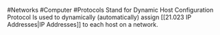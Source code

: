 #Networks #Computer #Protocols 
Stand for Dynamic Host Configuration Protocol
Is used to dynamically (automatically) assign [[21.023 IP Addresses|IP Addresses]] to each host on a network.